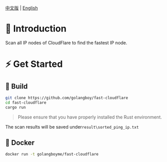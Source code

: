 [中文版](./README_zh.MD) | [English](./README.MD)

# 📖 Introduction
Scan all IP nodes of CloudFlare to find the fastest IP node.

# ⚡️ Get Started
## 🔨️ Build
```bash
git clone https://github.com/golangboy/fast-cloudflare
cd fast-cloudflare
cargo run
```
> Please ensure that you have properly installed the Rust environment.

The scan results will be saved under`result\sorted_ping_ip.txt`
## 🐳 Docker
```bash
docker run -t golangboyme/fast-cloudflare
```